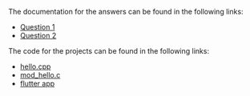 The documentation for the answers can be found in the following links:

- [Question 1](./documentation/q1.md)
- [Question 2](./documentation/q2.md)

The code for the projects can be found in the following links:

- [hello.cpp](./code/api/hello.cpp)
- [mod_hello.c](./code/api/mod_hello.c)
- [flutter app](./code/app)